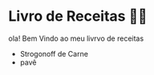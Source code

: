 # Livro de Receitas :man_cook:

ola! Bem Vindo ao meu livrvo de receitas

- Strogonoff de Carne
- pavê